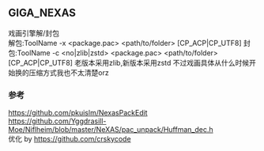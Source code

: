 ## GIGA_NEXAS  
戏画引擎解/封包  
解包:ToolName -x <package.pac> <path/to/folder> [CP_ACP|CP_UTF8]
封包:ToolName -c <no|zlib|zstd> <package.pac> <path/to/folder>  [CP_ACP|CP_UTF8]
老版本采用zlib,新版本采用zstd
不过戏画具体从什么时候开始换的压缩方式我也不太清楚orz
  
### 参考  
https://github.com/pkuislm/NexasPackEdit  
https://github.com/Yggdrasill-Moe/Niflheim/blob/master/NeXAS/pac_unpack/Huffman_dec.h  
优化 by https://github.com/crskycode